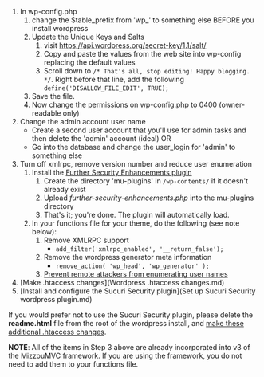 1. In wp-config.php 
    1. change the $table_prefix from 'wp_' to something else BEFORE you install wordpress
    2. Update the Unique Keys and Salts
        1.  visit https://api.wordpress.org/secret-key/1.1/salt/
        2. Copy and paste the values from the web site into wp-config replacing the default values
        3. Scroll down to `/* That's all, stop editing! Happy blogging. */`. Right before that line, add the following `define('DISALLOW_FILE_EDIT', TRUE);`
    3. Save the file.
    4. Now change the permissions on wp-config.php to 0400 (owner-readable only)
2. Change the admin account user name
    * Create a second user account that you'll use for admin tasks and then delete the 'admin' account (ideal) OR
    * Go into the database and change the user_login for 'admin' to something else
3. Turn off xmlrpc, remove version number and reduce user enumeration
    1. Install the [Further Security Enhancements plugin](https://bitbucket.org/muwebcom/mizzou-further-security-enhancements)
        1. Create the directory 'mu-plugins' in `/wp-contents/` if it doesn't already exist
        2. Upload *further-security-enhancements.php* into the mu-plugins directory
        3. That's it; you're done.  The plugin will automatically load.
    2. In your functions file for your theme, do the following (see note below):
        1. Remove XMLRPC support
            * `add_filter('xmlrpc_enabled', '__return_false');`
        2. Remove the wordpress generator meta information
            * `remove_action( 'wp_head', 'wp_generator' );`
        3. [Prevent remote attackers from enumerating user names](Prevent%20remote%20attackers%20from%20enumerating%20user%20names.md)
4. [Make .htaccess changes](Wordpress .htaccess changes.md)
5. [Install and configure the Sucuri Security plugin](Set up Sucuri Security wordpress plugin.md)

If you would prefer not to use the Sucuri Security plugin, please delete the **readme.html** file from the root of the wordpress install, and [make these additional .htaccess changes](Additional%20.htaccess%20changes.md).

**NOTE**: All of the items in Step 3 above are already incorporated into v3 of the MizzouMVC framework. If you are using the framework, you do not need to add them to your functions file. 